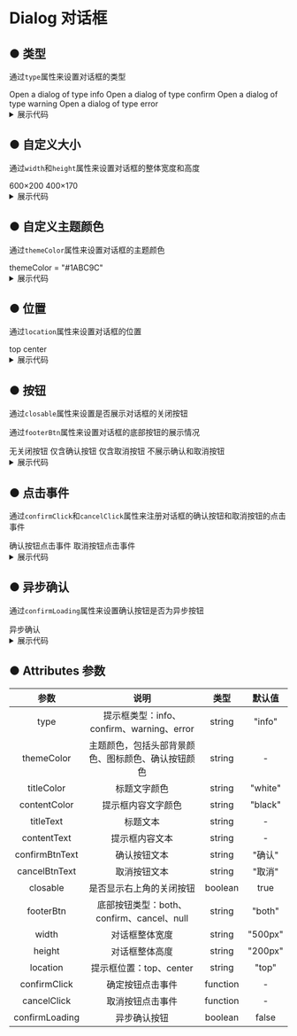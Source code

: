 <script lang="ts" setup>
    import { ref } from 'vue'
    let isShow: any = ref([false, false, false, false, false, false, false, false, false, false, false, false, false, false, false, false]);
    let clickToShow = (i:number) => {
        isShow.value.forEach((item:boolean, index:number) => isShow.value[index] = false);
        isShow.value[i] = true;
    }
    let confirmClick = () => {
        window.alert("点击了确认按钮");
    }
    let cancelClick = () => {
        window.alert("点击了取消按钮");
    }
    let loadingConfirm = () => {
        let p = new Promise<void>((resolve, reject) => {
            setTimeout(()=> {
                resolve();
            }, 1000)
        })
        p.then(()=> {
            isShow.value[15] = false;
        })
    }
</script>

# Dialog 对话框

## ● 类型
<p>通过<code>type</code>属性来设置对话框的类型</P>
<div class="borderBox">
    <k-button :onclick = "() => {clickToShow(0)}" type="primary">Open a dialog of type info</k-button>
    <k-button :onclick = "() => {clickToShow(1)}" type="success">Open a dialog of type confirm</k-button>
    <k-button :onclick = "() => {clickToShow(2)}" type="warming">Open a dialog of type warning</k-button>
    <k-button :onclick = "() => {clickToShow(3)}" type="danger">Open a dialog of type error</k-button>
</div>
<k-dialog v-if = "isShow[0]"
    titleText = "Title"
    contentText = "Some contents... Some contents... Some contents... Some contents... Some contents... Some contents... Some contents... Some contents... Some contents..."
></k-dialog>
<k-dialog v-if = "isShow[1]"
    titleText = "Title"
    contentText = "Some contents... Some contents... Some contents... Some contents... Some contents... Some contents... Some contents... Some contents... Some contents..."
    type="confirm"
></k-dialog>
<k-dialog v-if = "isShow[2]"
    titleText = "Are you sure delete this task?"
    contentText = "Some contents... Some contents... Some contents... Some contents... Some contents... Some contents... Some contents... Some contents... Some contents..."
    type="warning"
></k-dialog>
<k-dialog v-if = "isShow[3]"
titleText = "A serious error has occurred here !"
contentText = "It needs to be updated online. Please confirm that your network connection is normal and try again."
type="error"
></k-dialog>

<details>
<summary class="pre-code-tag">展示代码</summary>

```vue
<template>
    <div>
        <k-space>
            <k-button :onclick = "() => {clickToShow(0)}" type="primary">Open a dialog of type info</k-button>
            <k-button :onclick = "() => {clickToShow(1)}" type="success">Open a dialog of type confirm</k-button>
            <k-button :onclick = "() => {clickToShow(2)}" type="warming">Open a dialog of type warning</k-button>
            <k-button :onclick = "() => {clickToShow(3)}" type="danger">Open a dialog of type error</k-button>
        </k-space>
        
        <k-dialog v-if = "isShow[0]"
        titleText = "Title"
        contentText = "Some contents... Some contents... Some contents... Some contents... Some contents... Some contents... Some contents... Some contents... Some contents..."
        ></k-dialog>
       
        <k-dialog v-if = "isShow[1]"
        titleText = "Title"
        contentText = "Some contents... Some contents... Some contents... Some contents... Some contents... Some contents... Some contents... Some contents... Some contents..."
        type="confirm"
        ></k-dialog>
       
        <k-dialog v-if = "isShow[2]"
        titleText = "Are you sure delete this task?"
        contentText = "Some contents... Some contents... Some contents... Some contents... Some contents... Some contents... Some contents... Some contents... Some contents..."
        type="warning"
        ></k-dialog>
       
        <k-dialog v-if = "isShow[3]"
        titleText = "A serious error has occurred here !"
        contentText = "It needs to be updated online. Please confirm that your network connection is normal and try again."
        type="error"
        ></k-dialog>
    </div>
</template>
<script lang="ts" setup>
    import { ref } from 'vue'
    let isShow: any = ref([false, false, false, false]);
    let clickToShow = (i:number) => {
        isShow.value.forEach((item:boolean, index:number) => isShow.value[index] = false);
        isShow.value[i] = true;
    }
</script>
```
</details>

## ● 自定义大小
<p>通过<code>width</code>和<code>height</code>属性来设置对话框的整体宽度和高度</P>
<div class="borderBox">
    <k-button :onclick = "() => {clickToShow(4)}" type="primary">600×200</k-button>
    <k-button :onclick = "() => {clickToShow(5)}" type="primary">400×170</k-button>
</div>
<k-dialog v-if = "isShow[4]"
titleText = "对话框标题"
contentText = "提示内容提示内容提示内容提示内容提示内容提示内容提示内容提示内容提示内容提示内容提示内容提示内容提示内容"
width="600px"
height="200px"
></k-dialog>
<k-dialog v-if = "isShow[5]"
titleText = "对话框标题"
contentText = "提示内容提示内容提示内容提示内容提示内容提示内容提示内容提示内容提示内容提示内容提示内容提示内容提示内容"
width="400px"
height="170px"
></k-dialog>
<details>
<summary class="pre-code-tag">展示代码</summary>

```vue
<template>
    <div>
        <k-space>
            <k-button :onclick = "() => {clickToShow(0)}" type="primary">600×200</k-button>
            <k-button :onclick = "() => {clickToShow(1)}" type="primary">400×170</k-button>
        </k-space>
        
        <k-dialog v-if = "isShow[0]"
        titleText = "对话框标题"
        contentText = "提示内容提示内容提示内容提示内容提示内容提示内容提示内容提示内容提示内容提示内容提示内容提示内容提示内容"
        width="600px"
        height="200px"
        ></k-dialog>

        <k-dialog v-if = "isShow[1]"
        titleText = "对话框标题"
        contentText = "提示内容提示内容提示内容提示内容提示内容提示内容提示内容提示内容提示内容提示内容提示内容提示内容提示内容"
        width="400px"
        height="170px"
        ></k-dialog>
    </div>
</template>
<script lang="ts" setup>
    import { ref } from 'vue'
    let isShow: any = ref([false, false]);
    let clickToShow = (i:number) => {
        isShow.value.forEach((item:boolean, index:number) => isShow.value[index] = false);
        isShow.value[i] = true;
    }
</script>
```
</details>

## ● 自定义主题颜色
<p>通过<code>themeColor</code>属性来设置对话框的主题颜色</P>
<div class="borderBox">
    <k-button :onclick = "() => {clickToShow(6)}" type="success">themeColor = "#1ABC9C"</k-button>
</div>
<k-dialog v-if = "isShow[6]"
titleText = "对话框标题"
contentText = "提示内容提示内容提示内容提示内容提示内容提示内容提示内容提示内容提示内容提示内容提示内容提示内容提示内容"
themeColor="#1ABC9C"
></k-dialog>

<details>
<summary class="pre-code-tag">展示代码</summary>

```vue
<template>
    <div>
        <k-space>
            <k-button :onclick = "() => {clickToShow(6)}" type="success">themeColor = "#1ABC9C"</k-button>
        </k-space>
    
        <k-dialog v-if = "isShow[0]"
        titleText = "对话框标题"
        contentText = "提示内容提示内容提示内容提示内容提示内容提示内容提示内容提示内容提示内容提示内容提示内容提示内容提示内容"
        themeColor="#1ABC9C"
        ></k-dialog>
    </div>
</template>
<script lang="ts" setup>
    import { ref } from 'vue'
    let isShow: any = ref([false]);
    let clickToShow = (i:number) => {
        isShow.value.forEach((item:boolean, index:number) => isShow.value[index] = false);
        isShow.value[i] = true;
    }
</script>
```
</details>

## ● 位置
<p>通过<code>location</code>属性来设置对话框的位置</P>
<div class="borderBox">
    <k-button :onclick = "() => {clickToShow(7)}" type="primary">top</k-button>
    <k-button :onclick = "() => {clickToShow(8)}" type="primary">center</k-button>
</div>
<k-dialog v-if = "isShow[7]"
titleText = "对话框标题"
contentText = "提示内容提示内容提示内容提示内容提示内容提示内容提示内容提示内容提示内容提示内容提示内容提示内容提示内容"
location="top"
></k-dialog>
<k-dialog v-if = "isShow[8]"
titleText = "对话框标题"
contentText = "提示内容提示内容提示内容提示内容提示内容提示内容提示内容提示内容提示内容提示内容提示内容提示内容提示内容"
location="center"
></k-dialog>

<details>
<summary class="pre-code-tag">展示代码</summary>

```vue
<template>
    <div>
        <k-space>
            <k-button :onclick = "() => {clickToShow(0)}" type="primary">top</k-button>
            <k-button :onclick = "() => {clickToShow(1)}" type="primary">center</k-button>
        </k-space>

        <k-dialog v-if = "isShow[0]"
            titleText = "对话框标题"
            contentText = "提示内容提示内容提示内容提示内容提示内容提示内容提示内容提示内容提示内容提示内容提示内容提示内容提示内容"
            location="top"
        ></k-dialog>

        <k-dialog v-if = "isShow[1]"
            titleText = "对话框标题"
            contentText = "提示内容提示内容提示内容提示内容提示内容提示内容提示内容提示内容提示内容提示内容提示内容提示内容提示内容"
            location="center"
        ></k-dialog>
    </div>
</template>
<script lang="ts" setup>
    import { ref } from 'vue'
    let isShow: any = ref([false, false]);
    let clickToShow = (i:number) => {
        isShow.value.forEach((item:boolean, index:number) => isShow.value[index] = false);
        isShow.value[i] = true;
    }
</script>
```
</details>

## ● 按钮
<p>通过<code>closable</code>属性来设置是否展示对话框的关闭按钮</P>
<p>通过<code>footerBtn</code>属性来设置对话框的底部按钮的展示情况</P>
<div class="borderBox">
    <k-button :onclick = "() => {clickToShow(9)}" type="primary">无关闭按钮</k-button>
    <k-button :onclick = "() => {clickToShow(10)}" type="primary">仅含确认按钮</k-button>
    <k-button :onclick = "() => {clickToShow(11)}" type="primary">仅含取消按钮</k-button>
    <k-button :onclick = "() => {clickToShow(12)}" type="primary">不展示确认和取消按钮</k-button>
</div>
<k-dialog v-if = "isShow[9]"
titleText = "对话框标题"
contentText = "提示内容提示内容提示内容提示内容提示内容提示内容提示内容提示内容提示内容提示内容提示内容提示内容提示内容"
:closable = false
></k-dialog>
<k-dialog v-if = "isShow[10]"
titleText = "对话框标题"
contentText = "提示内容提示内容提示内容提示内容提示内容提示内容提示内容提示内容提示内容提示内容提示内容提示内容提示内容"
footerBtn="confirm"
></k-dialog>
<k-dialog v-if = "isShow[11]"
titleText = "对话框标题"
contentText = "提示内容提示内容提示内容提示内容提示内容提示内容提示内容提示内容提示内容提示内容提示内容提示内容提示内容"
footerBtn="cancel"
></k-dialog>
<k-dialog v-if = "isShow[12]"
titleText = "对话框标题"
contentText = "提示内容提示内容提示内容提示内容提示内容提示内容提示内容提示内容提示内容提示内容提示内容提示内容提示内容"
footerBtn="null"
></k-dialog>
<details>
<summary class="pre-code-tag">展示代码</summary>

```vue
<template>
    <div>
        <k-space>
            <k-button :onclick = "() => {clickToShow(0)}" type="primary">无关闭按钮</k-button>
            <k-button :onclick = "() => {clickToShow(1)}" type="primary">仅含确认按钮</k-button>
            <k-button :onclick = "() => {clickToShow(2)}" type="primary">仅含取消按钮</k-button>
            <k-button :onclick = "() => {clickToShow(3)}" type="primary">不展示确认和取消按钮</k-button>
        </k-space>
        <k-dialog v-if = "isShow[0]"
            titleText = "对话框标题"
            contentText = "提示内容提示内容提示内容提示内容提示内容提示内容提示内容提示内容提示内容提示内容提示内容提示内容提示内容"
            :closable = false
        ></k-dialog>
        <k-dialog v-if = "isShow[1]"
            titleText = "对话框标题"
            contentText = "提示内容提示内容提示内容提示内容提示内容提示内容提示内容提示内容提示内容提示内容提示内容提示内容提示内容"
            footerBtn="confirm"
        ></k-dialog>
        <k-dialog v-if = "isShow[2]"
            titleText = "对话框标题"
            contentText = "提示内容提示内容提示内容提示内容提示内容提示内容提示内容提示内容提示内容提示内容提示内容提示内容提示内容"
            footerBtn="cancel"
        ></k-dialog>
        <k-dialog v-if = "isShow[3]"
            titleText = "对话框标题"
            contentText = "提示内容提示内容提示内容提示内容提示内容提示内容提示内容提示内容提示内容提示内容提示内容提示内容提示内容"
            footerBtn="null"
        ></k-dialog> 
    </div>
</template>
<script lang="ts" setup>
    import { ref } from 'vue'
    let isShow: any = ref([false, false, false, false]);
    let clickToShow = (i:number) => {
        isShow.value.forEach((item:boolean, index:number) => isShow.value[index] = false);
        isShow.value[i] = true;
    }
</script>
```
</details>

## ● 点击事件
<p>通过<code>confirmClick</code>和<code>cancelClick</code>属性来注册对话框的确认按钮和取消按钮的点击事件</P>
<div class="borderBox">
    <k-button :onclick = "() => {clickToShow(13)}" type="primary">确认按钮点击事件</k-button>
    <k-button :onclick = "() => {clickToShow(14)}" type="primary">取消按钮点击事件</k-button>
</div>
<k-dialog v-if = "isShow[13]"
titleText = "对话框标题"
contentText = "提示内容提示内容提示内容提示内容提示内容提示内容提示内容提示内容提示内容提示内容提示内容提示内容提示内容"
:confirmClick="confirmClick"
></k-dialog>
<k-dialog v-if = "isShow[14]"
titleText = "对话框标题"
contentText = "提示内容提示内容提示内容提示内容提示内容提示内容提示内容提示内容提示内容提示内容提示内容提示内容提示内容"
:cancelClick="cancelClick"
></k-dialog>
<details>
<summary class="pre-code-tag">展示代码</summary>

```vue
<template>
    <div>
        <k-space>
            <k-button :onclick = "() => {clickToShow(0)}" type="primary">确认按钮点击事件</k-button>
            <k-button :onclick = "() => {clickToShow(1)}" type="primary">取消按钮点击事件</k-button>       
        </k-space>

        <k-dialog v-if = "isShow[0]"
            titleText = "对话框标题"
            contentText = "提示内容提示内容提示内容提示内容提示内容提示内容提示内容提示内容提示内容提示内容提示内容提示内容提示内容"
            :confirmClick="confirmClick"
        ></k-dialog>

        <k-dialog v-if = "isShow[1]"
            titleText = "对话框标题"
            contentText = "提示内容提示内容提示内容提示内容提示内容提示内容提示内容提示内容提示内容提示内容提示内容提示内容提示内容"
            :cancelClick="cancelClick"
        ></k-dialog>
    </div>
</template>
<script lang="ts" setup>
    import { ref } from 'vue'
    // 是否展示对话框组件
    let isShow: any = ref([false, false]);
    // 点击按钮显示对应对话框
    let clickToShow = (i:number) => {
        isShow.value.forEach((item:boolean, index:number) => isShow.value[index] = false);
        isShow.value[i] = true;
    }

    // 自定义确认按钮点击事件
    let confirmClick = () => {
        window.alert("点击了确认按钮");
    }
    // 自定义取消按钮点击事件
    let cancelClick = () => {
        window.alert("点击了取消按钮");
    }
</script>
```
</details>

## ● 异步确认
<p>通过<code>confirmLoading</code>属性来设置确认按钮是否为异步按钮</P>
<div class="borderBox">
    <k-button :onclick = "() => {clickToShow(15)}" type="primary">异步确认</k-button>            
</div>
<k-dialog v-if = "isShow[15]"
    titleText = "对话框标题"
    contentText = "提示内容提示内容提示内容提示内容提示内容提示内容提示内容提示内容提示内容提示内容提示内容提示内容提示内容"
    :confirmLoading = true
    :confirmClick="loadingConfirm"
></k-dialog>

<details>
<summary class="pre-code-tag">展示代码</summary>

```vue
<template>
    <div>
        <k-space>
            <k-button :onclick = "() => {clickToShow()}" type="primary">异步确认</k-button>            
        </k-space>
        <k-dialog v-if = "isShow"
            titleText = "对话框标题"
            contentText = "提示内容提示内容提示内容提示内容提示内容提示内容提示内容提示内容提示内容提示内容提示内容提示内容提示内容"
            :confirmLoading = true
            :confirmClick="confirmClick"
        ></k-dialog>
    </div>
</template>
<script lang="ts" setup>
    import { ref } from 'vue'
    // 是否展示对话框组件
    let isShow: any = ref(false);
    // 点击按钮显示对应对话框
    let clickToShow = () => {
        isShow.value = true;
    }
    // 自定义异步确认按钮点击事件
    let confirmClick = () => {
        let p = new Promise<void>((resolve, reject) => {
            setTimeout(()=> {
                resolve();
            }, 1000)
        })
        p.then(()=> {
            isShow.value = false;
        })
    }
</script>
```
</details>

## ● Attributes 参数
|      参数      |                        说明                        |   类型   | 默认值  |
| :----------------: | :------------------------------------------------: | :------: | :-----: |
|      type      |     提示框类型：info、confirm、warning、error      |  string  | "info"  |
|   themeColor   | 主题颜色，包括头部背景颜色、图标颜色、确认按钮颜色 |  string  |    -    |
|   titleColor   |                    标题文字颜色                    |  string  | "white" |
|  contentColor  |                 提示框内容文字颜色                 |  string  | "black" |
|   titleText    |                      标题文本                      |  string  |    -    |
|  contentText   |                   提示框内容文本                   |  string  |    -    |
| confirmBtnText |                    确认按钮文本                    |  string  | "确认"  |
| cancelBtnText  |                    取消按钮文本                    |  string  | "取消"  |
|    closable    |              是否显示右上角的关闭按钮              | boolean  |  true   |
|   footerBtn    |     底部按钮类型：both、confirm、cancel、null      |  string  | "both"  |
|     width      |                   对话框整体宽度                   |  string  | "500px" |
|     height     |                   对话框整体高度                   |  string  | "200px" |
|    location    |              提示框位置：top、center               |  string  |  "top"  |
|  confirmClick  |                  确定按钮点击事件                  | function |    -    |
|  cancelClick   |                  取消按钮点击事件                  | function |    -    |
| confirmLoading |                    异步确认按钮                    | boolean  |  false  |